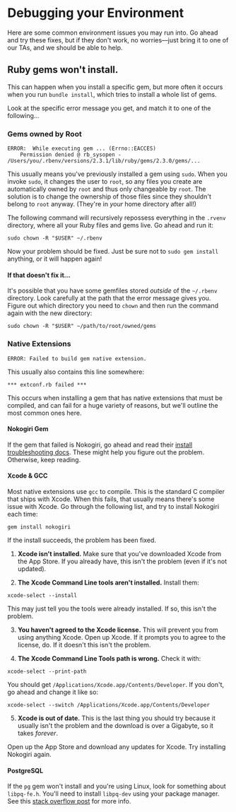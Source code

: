 # Debugging your Environment

Here are some common environment issues you may run into. Go ahead and
try these fixes, but if they don't work, no worries––just bring it to
one of our TAs, and we should be able to help.

## Ruby gems won't install.

This can happen when you install a specific gem, but more often it
occurs when you run `bundle install`, which tries to install a whole
list of gems.

Look at the specific error message you get, and match it to one of the
following...

### Gems owned by Root

```
ERROR:  While executing gem ... (Errno::EACCES)
    Permission denied @ rb_sysopen - /Users/you/.rbenv/versions/2.3.1/lib/ruby/gems/2.3.0/gems/...
```

This usually means you've previously installed a gem using `sudo`. When
you invoke `sudo`, it changes the user to `root`, so any files you
create are automatically owned by `root` and thus only changeable by
`root`. The solution is to change the ownership of those files since
they shouldn't belong to `root` anyway. (They're in _your_ home
directory after all!)

The following command will recursively repossess everything in the
`.rvenv` directory, where all your Ruby files and gems live. Go ahead
and run it:

```
sudo chown -R "$USER" ~/.rbenv
```

Now your problem should be fixed. Just be sure not to `sudo gem install`
anything, or it will happen again!

#### If that doesn't fix it...

It's possible that you have some gemfiles stored _outside_ of the
`~/.rbenv` directory. Look carefully at the path that the error message
gives you. Figure out which directory you need to `chown` and then run
the command again with the new directory:

```
sudo chown -R "$USER" ~/path/to/root/owned/gems
```

### Native Extensions

```
ERROR: Failed to build gem native extension.
```

This usually also contains this line somewhere:

```
*** extconf.rb failed ***
```

This occurs when installing a gem that has native extensions that must
be compiled, and can fail for a huge variety of reasons, but we'll
outline the most common ones here.

#### Nokogiri Gem

If the gem that failed is Nokogiri, go ahead and read their [install
troubleshooting docs][nokogiri-troubleshooting]. These might help you
figure out the problem. Otherwise, keep reading.

[nokogiri-troubleshooting]: http://www.nokogiri.org/tutorials/installing_nokogiri.html

#### Xcode & GCC

Most native extensions use `gcc` to compile. This is the standard C
compiler that ships with Xcode. When this fails, that usually means
there's some issue with Xcode. Go through the following list, and try to
install Nokogiri each time:

```
gem install nokogiri
```

If the install succeeds, the problem has been fixed.

1. **Xcode isn't installed.** Make sure that you've downloaded Xcode
  from the App Store. If you already have, this isn't the problem (even
  if it's not updated).

2. **The Xcode Command Line tools aren't installed.** Install them:

  ```
  xcode-select --install
  ```

  This may just tell you the tools were already installed. If so, this
  isn't the problem.

3. **You haven't agreed to the Xcode license.** This will prevent you
  from using anything Xcode. Open up Xcode. If it prompts you to agree
  to the license, do. If it doesn't this isn't the problem.

4. **The Xcode Command Line Tools path is wrong.** Check it with:

  ```
  xcode-select --print-path
  ```

  You should get `/Applications/Xcode.app/Contents/Developer`. If you don't, go ahead and change it like so:

  ```
  xcode-select --switch /Applications/Xcode.app/Contents/Developer
  ```

5. **Xcode is out of date.** This is the last thing you should try
  because it usually isn't the problem and the download is over a
  Gigabyte, so it takes _forever_.

  Open up the App Store and download any updates for Xcode. Try
  installing Nokogiri again.

#### PostgreSQL

If the `pg` gem won't install and you're using Linux, look for something
about `libpq-fe.h`. You'll need to install `libpq-dev` using your
package manager. See this [stack overflow post][libpq-needed] for more info.

[libpq-needed]: http://stackoverflow.com/questions/6040583/cant-find-the-libpq-fe-h-header-when-trying-to-install-pg-gem
